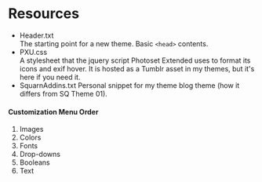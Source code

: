 Resources
============
- Header.txt  
  The starting point for a new theme. Basic `<head>` contents.
- PXU.css  
  A stylesheet that the jquery script Photoset Extended uses to format its icons and exif hover. It is hosted as a Tumblr asset in my themes, but it's here if you need it.
- SquarnAddins.txt
  Personal snippet for my theme blog theme (how it differs from SQ Theme 01).


#### Customization Menu Order

1. Images
2. Colors
3. Fonts
3. Drop-downs
3. Booleans
4. Text
